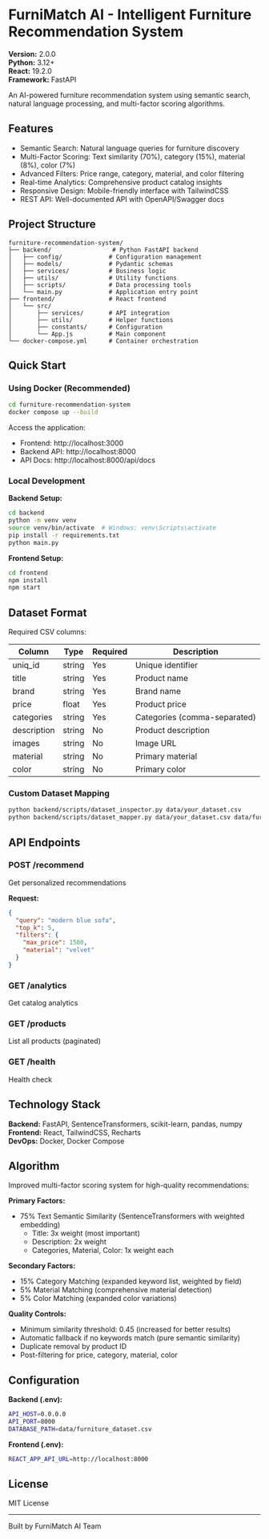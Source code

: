 # FurniMatch AI - Intelligent Furniture Recommendation System

**Version:** 2.0.0  
**Python:** 3.12+  
**React:** 19.2.0  
**Framework:** FastAPI

An AI-powered furniture recommendation system using semantic search, natural language processing, and multi-factor scoring algorithms.

## Features

- Semantic Search: Natural language queries for furniture discovery
- Multi-Factor Scoring: Text similarity (70%), category (15%), material (8%), color (7%)
- Advanced Filters: Price range, category, material, and color filtering
- Real-time Analytics: Comprehensive product catalog insights
- Responsive Design: Mobile-friendly interface with TailwindCSS
- REST API: Well-documented API with OpenAPI/Swagger docs

## Project Structure

```
furniture-recommendation-system/
├── backend/                 # Python FastAPI backend
│   ├── config/             # Configuration management
│   ├── models/             # Pydantic schemas
│   ├── services/           # Business logic
│   ├── utils/              # Utility functions
│   ├── scripts/            # Data processing tools
│   └── main.py             # Application entry point
├── frontend/               # React frontend
│   └── src/
│       ├── services/       # API integration
│       ├── utils/          # Helper functions
│       ├── constants/      # Configuration
│       └── App.js          # Main component
└── docker-compose.yml      # Container orchestration
```

## Quick Start

### Using Docker (Recommended)

```bash
cd furniture-recommendation-system
docker compose up --build
```

Access the application:
- Frontend: http://localhost:3000
- Backend API: http://localhost:8000
- API Docs: http://localhost:8000/api/docs

### Local Development

**Backend Setup:**
```bash
cd backend
python -m venv venv
source venv/bin/activate  # Windows: venv\Scripts\activate
pip install -r requirements.txt
python main.py
```

**Frontend Setup:**
```bash
cd frontend
npm install
npm start
```

## Dataset Format

Required CSV columns:

| Column | Type | Required | Description |
|--------|------|----------|-------------|
| uniq_id | string | Yes | Unique identifier |
| title | string | Yes | Product name |
| brand | string | Yes | Brand name |
| price | float | Yes | Product price |
| categories | string | Yes | Categories (comma-separated) |
| description | string | No | Product description |
| images | string | No | Image URL |
| material | string | No | Primary material |
| color | string | No | Primary color |

### Custom Dataset Mapping

```bash
python backend/scripts/dataset_inspector.py data/your_dataset.csv
python backend/scripts/dataset_mapper.py data/your_dataset.csv data/furniture_dataset.csv
```

## API Endpoints

### POST /recommend
Get personalized recommendations

**Request:**
```json
{
  "query": "modern blue sofa",
  "top_k": 5,
  "filters": {
    "max_price": 1500,
    "material": "velvet"
  }
}
```

### GET /analytics
Get catalog analytics

### GET /products
List all products (paginated)

### GET /health
Health check

## Technology Stack

**Backend:** FastAPI, SentenceTransformers, scikit-learn, pandas, numpy  
**Frontend:** React, TailwindCSS, Recharts  
**DevOps:** Docker, Docker Compose

## Algorithm

Improved multi-factor scoring system for high-quality recommendations:

**Primary Factors:**
- 75% Text Semantic Similarity (SentenceTransformers with weighted embedding)
  - Title: 3x weight (most important)
  - Description: 2x weight  
  - Categories, Material, Color: 1x weight each
  
**Secondary Factors:**
- 15% Category Matching (expanded keyword list, weighted by field)
- 5% Material Matching (comprehensive material detection)
- 5% Color Matching (expanded color variations)

**Quality Controls:**
- Minimum similarity threshold: 0.45 (increased for better results)
- Automatic fallback if no keywords match (pure semantic similarity)
- Duplicate removal by product ID
- Post-filtering for price, category, material, color

## Configuration

**Backend (.env):**
```bash
API_HOST=0.0.0.0
API_PORT=8000
DATABASE_PATH=data/furniture_dataset.csv
```

**Frontend (.env):**
```bash
REACT_APP_API_URL=http://localhost:8000
```

## License

MIT License

---

Built by FurniMatch AI Team

